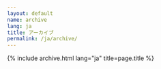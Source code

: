 ```yaml
---
layout: default
name: archive
lang: ja
title: アーカイブ
permalink: /ja/archive/
---
```

{% include archive.html lang="ja" title=page.title %}
